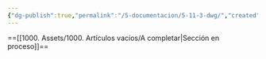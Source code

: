 ```yaml
---
{"dg-publish":true,"permalink":"/5-documentacion/5-11-3-dwg/","created":"2024-12-27T14:45:52.113-03:00","updated":"2025-01-28T19:23:44.245-03:00"}
---
```


==[[1000. Assets/1000. Artículos vacíos/A completar\|Sección en proceso]]==
